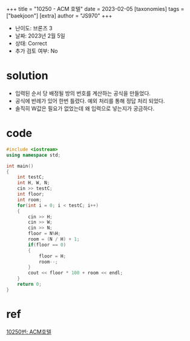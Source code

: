 +++
title = "10250 - ACM 호텔"
date = 2023-02-05
[taxonomies]
tags = ["baekjoon"]
[extra]
author = "JS970"
+++

- 난이도: 브론즈 3
- 날짜: 2023년 2월 5일
- 상태: Correct
- 추가 검토 여부: No

# solution

- 입력된 순서 당 배정될 방의 번호를 계산하는 공식을 만들었다.
- 공식에 반례가 있어 한번 틀렸다. 예외 처리를 통해 정답 처리 되었다.
- 솔직히 W값은 필요가 없었는데 왜 입력으로 넣는지가 궁금하다.

# code

```cpp
#include <iostream>
using namespace std;

int main()
{
    int testC;
    int H, W, N;
    cin >> testC;
    int floor;
    int room;
    for(int i = 0; i < testC; i++)
    {
        cin >> H;
        cin >> W;
        cin >> N;
        floor = N%H;
        room = (N / H) + 1;
        if(floor == 0)
        {
            floor = H;
            room--;
        }
        cout << floor * 100 + room << endl;
    }
    return 0;
}
```

# ref
[10250번: ACM호텔](https://www.acmicpc.net/problem/10250)